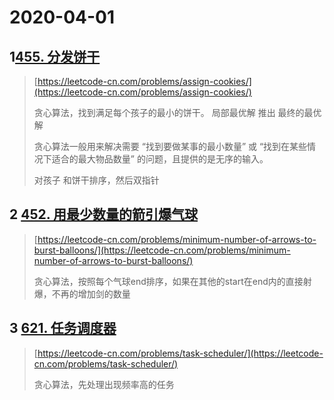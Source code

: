 # 2020-04-01

## 1[455. 分发饼干](https://leetcode-cn.com/problems/assign-cookies/)

> [https://leetcode-cn.com/problems/assign-cookies/](https://leetcode-cn.com/problems/assign-cookies/)
>
> 贪心算法，找到满足每个孩子的最小的饼干。  局部最优解 推出 最终的最优解
>
> 贪心算法一般用来解决需要 “找到要做某事的最小数量” 或 “找到在某些情况下适合的最大物品数量” 的问题，且提供的是无序的输入。
>
> 对孩子  和饼干排序，然后双指针

## 2 [452. 用最少数量的箭引爆气球](https://leetcode-cn.com/problems/minimum-number-of-arrows-to-burst-balloons/)

> [https://leetcode-cn.com/problems/minimum-number-of-arrows-to-burst-balloons/](https://leetcode-cn.com/problems/minimum-number-of-arrows-to-burst-balloons/)
>
> 贪心算法，按照每个气球end排序，如果在其他的start在end内的直接射爆，不再的增加剑的数量



## 3 [621. 任务调度器](https://leetcode-cn.com/problems/task-scheduler/)

> [https://leetcode-cn.com/problems/task-scheduler/](https://leetcode-cn.com/problems/task-scheduler/)
>
> 贪心算法，先处理出现频率高的任务



